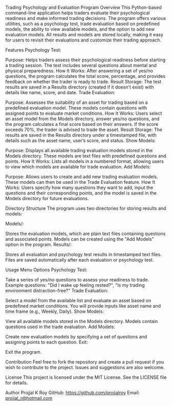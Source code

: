 Trading Psychology and Evaluation Program
Overview
This Python-based command-line application helps traders evaluate their psychological readiness and make informed trading decisions. The program offers various utilities, such as a psychology test, trade evaluation based on predefined models, the ability to view available models, and the option to add new evaluation models. All results and models are stored locally, making it easy for users to revisit their evaluations and customize their trading approach.

Features
Psychology Test:

Purpose: Helps traders assess their psychological readiness before starting a trading session. The test includes several questions about mental and physical preparedness.
How It Works: After answering a set of yes/no questions, the program calculates the total score, percentage, and provides feedback on whether the trader is ready to trade.
Result Storage: The test results are saved in a Results directory (created if it doesn't exist) with details like name, score, and date.
Trade Evaluation:

Purpose: Assesses the suitability of an asset for trading based on a predefined evaluation model. These models contain questions with assigned points to evaluate market conditions.
How It Works: Users select an asset model from the Models directory, answer yes/no questions, and the program calculates a final score based on their answers. If the score exceeds 70%, the trader is advised to trade the asset.
Result Storage: The results are saved in the Results directory under a timestamped file, with details such as the asset name, user’s score, and status.
Show Models:

Purpose: Displays all available trading evaluation models stored in the Models directory. These models are text files with predefined questions and points.
How It Works: Lists all models in a numbered format, allowing users to view which models are available for trade evaluation.
Add Models:

Purpose: Allows users to create and add new trading evaluation models. These models can then be used in the Trade Evaluation feature.
How It Works: Users specify how many questions they want to add, input the questions and their corresponding points, and the model is saved in the Models directory for future evaluations.

Directory Structure
The program uses two directories for storing results and models:

Models/:

Stores the evaluation models, which are plain text files containing questions and associated points.
Models can be created using the "Add Models" option in the program.
Results/:

Stores all evaluation and psychology test results in timestamped text files.
Files are saved automatically after each evaluation or psychology test.

Usage
Menu Options
Psychology Test:

Take a series of yes/no questions to assess your readiness to trade.
Example questions: "Did I wake up feeling rested?", "Is my trading environment distraction-free?"
Trade Evaluation:

Select a model from the available list and evaluate an asset based on predefined market conditions.
You will provide inputs like asset name and time frame (e.g., Weekly, Daily).
Show Models:

View all available models stored in the Models directory. Models contain questions used in the trade evaluation.
Add Models:

Create new evaluation models by specifying a set of questions and assigning points to each question.
Exit:

Exit the program.

Contribution
Feel free to fork the repository and create a pull request if you wish to contribute to the project. Issues and suggestions are also welcome.

License
This project is licensed under the MIT License. See the LICENSE file for details.

Author
Projjal K Roy
GitHub: https://github.com/projjalroy
Email: projjal_r@hotmail.com
